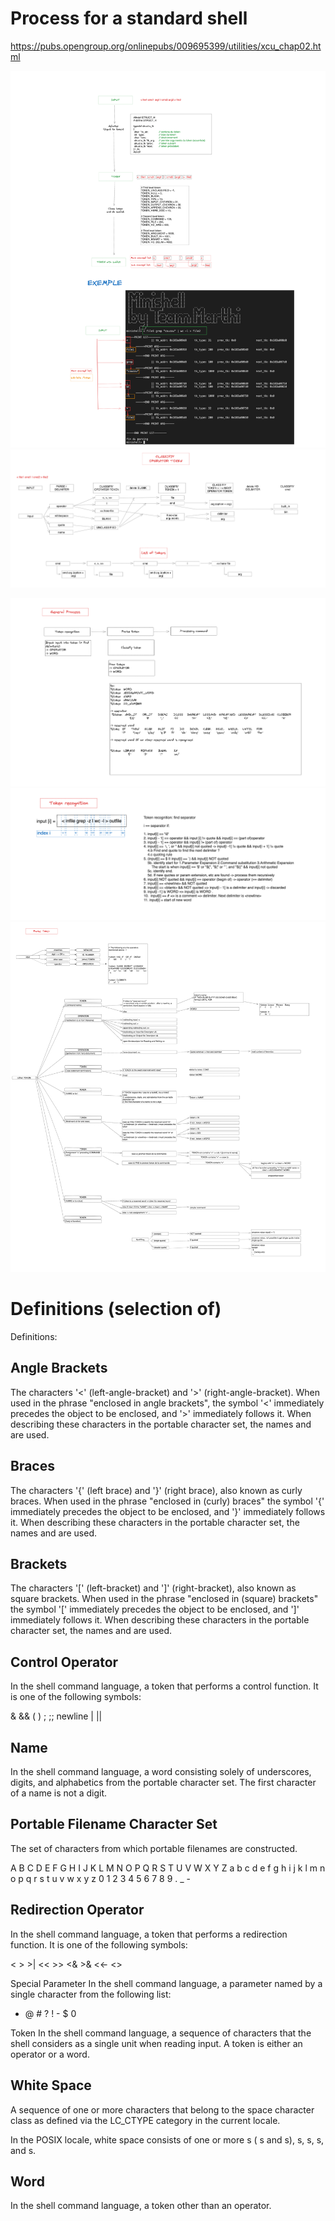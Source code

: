 
# Process for a standard shell

https://pubs.opengroup.org/onlinepubs/009695399/utilities/xcu_chap02.html

![Concept](image-2.png)
![Classifiy token](image-1.png)

![General process](image-4.png)
![Token recognition](image-5.png)
![Parse Token](image-6.png)

# Definitions (selection of)
Definitions:


## Angle Brackets
The characters '<' (left-angle-bracket) and '>' (right-angle-bracket). When used in the phrase "enclosed in angle brackets", the symbol '<' immediately precedes the object to be enclosed, and '>' immediately follows it. When describing these characters in the portable character set, the names <less-than-sign> and <greater-than-sign> are used.

## Braces
The characters '{' (left brace) and '}' (right brace), also known as curly braces. When used in the phrase "enclosed in (curly) braces" the symbol '{' immediately precedes the object to be enclosed, and '}' immediately follows it. When describing these characters in the portable character set, the names <left-brace> and <right-brace> are used.

## Brackets
The characters '[' (left-bracket) and ']' (right-bracket), also known as square brackets. When used in the phrase "enclosed in (square) brackets" the symbol '[' immediately precedes the object to be enclosed, and ']' immediately follows it. When describing these characters in the portable character set, the names <left-square-bracket> and <right-square-bracket> are used.

## Control Operator
In the shell command language, a token that performs a control function. It is one of the following symbols:

&   &&   (   )   ;   ;;   newline   |   ||


## Name
In the shell command language, a word consisting solely of underscores, digits, and alphabetics from the portable character set. The first character of a name is not a digit.

## Portable Filename Character Set
The set of characters from which portable filenames are constructed.

A B C D E F G H I J K L M N O P Q R S T U V W X Y Z
a b c d e f g h i j k l m n o p q r s t u v w x y z
0 1 2 3 4 5 6 7 8 9 . _ -


## Redirection Operator
In the shell command language, a token that performs a redirection function. It is one of the following symbols:

<     >     >|     <<     >>     <&     >&     <<-     <>

Special Parameter
In the shell command language, a parameter named by a single character from the following list:

*   @   #   ?   !   -   $   0


Token
In the shell command language, a sequence of characters that the shell considers as a single unit when reading input. A token is either an operator or a word.

## White Space
A sequence of one or more characters that belong to the space character class as defined via the LC_CTYPE category in the current locale.

In the POSIX locale, white space consists of one or more <blank>s ( <space>s and <tab>s), <newline>s, <carriage-return>s, <form-feed>s, and <vertical-tab>s.

## Word
In the shell command language, a token other than an operator.